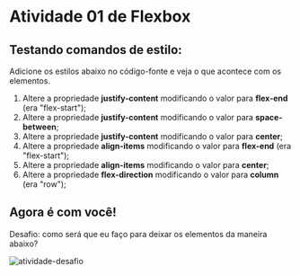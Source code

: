# Atividade 01 de Flexbox

## Testando comandos de estilo:

Adicione os estilos abaixo no código-fonte e veja o que acontece com os elementos.

1. Altere a propriedade **justify-content** modificando o valor para **flex-end** (era "flex-start");
1. Altere a propriedade **justify-content** modificando o valor para **space-between**;
1. Altere a propriedade **justify-content** modificando o valor para **center**;
1. Altere a propriedade **align-items** modificando o valor para **flex-end** (era "flex-start");
1. Altere a propriedade **align-items** modificando o valor para **center**;
1. Altere a propriedade **flex-direction** modificando o valor para **column** (era "row");

## Agora é com você!

Desafio: como será que eu faço para deixar os elementos da maneira abaixo?

![atividade-desafio](https://github.com/user-attachments/assets/15721745-1954-493b-8b34-894ab6e9764c)
